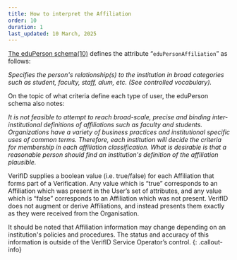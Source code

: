 ```yaml
---
title: How to interpret the Affiliation
order: 10
duration: 1
last_updated: 10 March, 2025
---
```


[The eduPerson schema(10)](https://wiki.refeds.org/display/STAN/eduPerson+2020-01#eduPerson202001-eduPersonAffiliation) defines the attribute “`eduPersonAffiliation`” as follows:

*Specifies the person's relationship(s) to the institution in broad categories such as student, faculty, staff, alum, etc. (See controlled vocabulary).*

On the topic of what criteria define each type of user, the eduPerson schema also notes:

*It is not feasible to attempt to reach broad-scale, precise and binding inter-institutional definitions of affiliations such as faculty and students. Organizations have a variety of business practices and institutional specific uses of common terms. Therefore, each institution will decide the criteria for membership in each affiliation classification. What is desirable is that a reasonable person should find an institution's definition of the affiliation plausible.*

VerifID supplies a boolean value (i.e. true/false) for each Affiliation that forms part of a Verification. Any value which is “true” corresponds to an Affiliation which was present in the User’s set of attributes, and any value which is “false” corresponds to an Affiliation which was not present. VerifID does not augment or derive Affiliations, and instead presents them exactly as they were received from the Organisation.

It should be noted that Affiliation information may change depending on an institution's policies and procedures. The status and accuracy of this information is outside of the VerifID Service Operator’s control.
{: .callout-info}